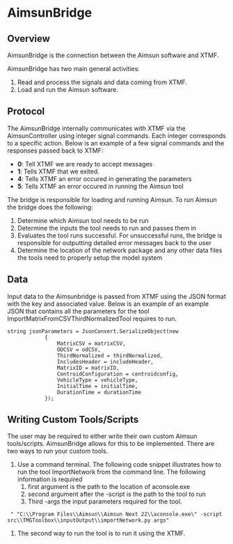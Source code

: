 # AimsunBridge

## Overview 

AimsunBridge is the connection between the Aimsun software and XTMF.

AimsunBridge has two main general activities: 
1. Read and process the signals and data coming from XTMF.
1. Load and run the Aimsun software.

## Protocol

The AimsunBridge internally communicates with XTMF via the AimsunController 
using integer signal commands. Each integer corresponds to a specific action. 
Below is an example of a few signal commands and the responses passed back
to XTMF:
* **0**: Tell XTMF we are ready to accept messages 
* **1**: Tells XTMF that we exited. 
* **4**: Tells XTMF an error occured in generating the parameters
* **5**: Tells XTMF an error occured in running the Aimsun tool

The bridge is responsible for loading and running Aimsun. To run Aimsun
the bridge does the following:
1. Determine which Aimsun tool needs to be run
1. Determine the inputs the tool needs to run and passes them in
1. Evaluates the tool runs successful. For unsuccessful runs, the bridge is 
responsible for outputting detailed error messages back to the user
1. Determine the location of the network package and any other data files
the tools need to properly setup the model system

## Data 
Input data to the Aimsunbridge is passed from XTMF using the JSON format 
with the key and associated value.  Below is an example of an example JSON
that contains all the parameters for the tool ImportMatrixFromCSVThirdNormalizedTool
requires to run. 
```
string jsonParameters = JsonConvert.SerializeObject(new
            {
                MatrixCSV = matrixCSV,
                ODCSV = odCSV,
                ThirdNormalized = thirdNormalized,
                IncludesHeader = includeHeader,
                MatrixID = matrixID,
                CentroidConfiguration = centroidconfig,
                VehicleType = vehicleType,
                InitialTime = initialTime,
                DurationTime = durationTime
            });
```

## Writing Custom Tools/Scripts 

The user may be required to either write their own custom Aimsun tools/scripts.
AimsunBridge allows for this to be implemented. There are two ways to run
your custom tools.
1. Use a command terminal. The following code snippet illustrates how to 
run the tool ImportNetwork from the command line. The following information
is required 
    1. first argument is the path to the location of aconsole.exe
    1. second argument after the -script is the path to the tool to run
    1. Third -args the input parameters required for the tool. 

```
 " "C:\\Program Files\\Aimsun\\Aimsun Next 22\\aconsole.exe\" -script src\\TMGToolbox\\inputOutput\\importNetwork.py args"
```

1. The second way to run the tool is to run it using the XTMF. 